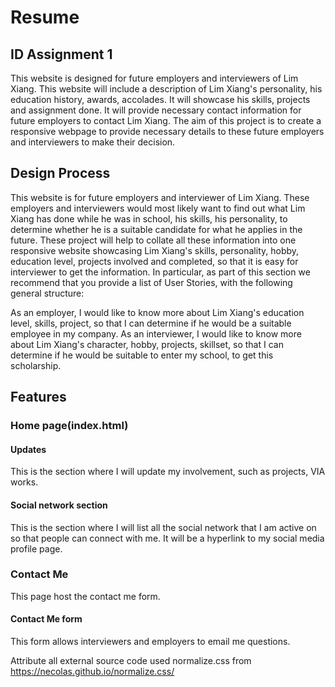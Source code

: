 # Resume
## ID Assignment 1
This website is designed for future employers and interviewers of Lim Xiang. This website will include a description of Lim Xiang's personality, his education history, awards, accolades. It will showcase his skills, projects and assignment done. It will provide necessary contact information for future employers to contact Lim Xiang. The aim of this project is to create a responsive webpage to provide necessary details to these future employers and interviewers to make their decision.

## Design Process
This website is for future employers and interviewer of Lim Xiang. These employers and interviewers would most likely want to find out what Lim Xiang has done while he was in school, his skills, his personality, to determine
whether he is a suitable candidate for what he applies in the future. These project will help to collate all these information into one responsive website showcasing Lim Xiang's skills, personality, hobby, education level, projects involved and completed, so that it is easy for interviewer to get the information.
In particular, as part of this section we recommend that you provide a list of User Stories, with the following general structure:

As an employer, I would like to know more about Lim Xiang's education level, skills, project, so that I can determine if he would be a suitable employee in my company.
As an interviewer, I would like to know more about Lim Xiang's character, hobby, projects, skillset, so that I can determine if he would be suitable to enter my school, to get this scholarship.

## Features
### Home page(index.html)
#### Updates
This is the section where I will update my involvement, such as projects, VIA works.
#### Social network section
This is the section where I will list all the social network that I am active on so that people can connect with me. It will be a hyperlink to my social media profile page.
### Contact Me
This page host the contact me form.
#### Contact Me form
This form allows interviewers and employers to email me questions.


Attribute all external source code used
normalize.css from https://necolas.github.io/normalize.css/